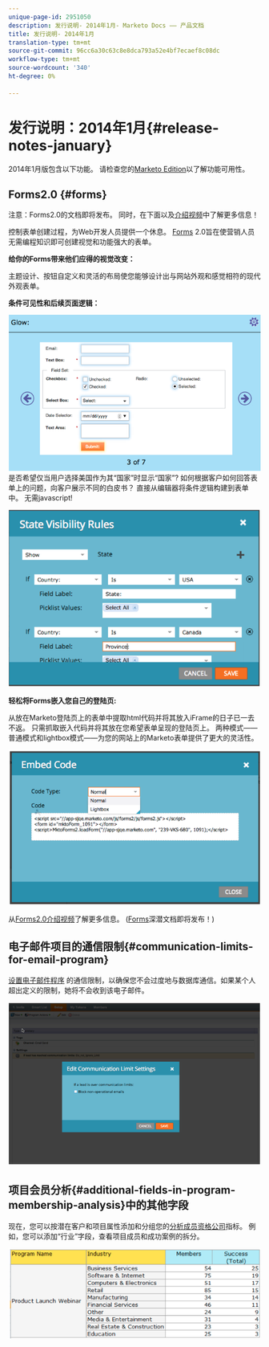 ```yaml
---
unique-page-id: 2951050
description: 发行说明- 2014年1月- Marketo Docs —— 产品文档
title: 发行说明- 2014年1月
translation-type: tm+mt
source-git-commit: 96cc6a30c63c8e8dca793a52e4bf7ecaef8c08dc
workflow-type: tm+mt
source-wordcount: '340'
ht-degree: 0%

---
```



# 发行说明：2014年1月{#release-notes-january}

2014年1月版包含以下功能。 请检查您的[Marketo Edition](http://www.marketo.com/pricing/)以了解功能可用性。

## Forms2.0 {#forms}

注意：Forms2.0的文档即将发布。 同时，在下面以及[介绍视频](http://docs.marketo.com/display/docs/forms)中了解更多信息！

控制表单创建过程，为Web开发人员提供一个休息。 [Forms](http://docs.marketo.com/display/docs/forms) 2.0旨在使营销人员无需编程知识即可创建视觉和功能强大的表单。

**给你的Forms带来他们应得的视觉改变：**

主题设计、按钮自定义和灵活的布局使您能够设计出与网站外观和感觉相符的现代外观表单。

**条件可见性和后续页面逻辑：**

![](assets/image2014-9-22-10-3a30-3a52.png)\
是否希望仅当用户选择美国作为其“国家”时显示“国家”? 如何根据客户如何回答表单上的问题，向客户展示不同的白皮书？ 直接从编辑器将条件逻辑构建到表单中。 无需javascript!

![](assets/image2014-9-22-10-3a31-3a54.png)

**轻松将Forms嵌入您自己的登陆页:**

从放在Marketo登陆页上的表单中提取html代码并将其放入iFrame的日子已一去不返。 只需抓取嵌入代码并将其放在您希望表单呈现的登陆页上。 两种模式——普通模式和lightbox模式——为您的网站上的Marketo表单提供了更大的灵活性。

![](assets/image2014-9-22-10-3a38-3a2.png)

从[Forms2.0介绍视频](http://docs.marketo.com/display/docs/forms)了解更多信息。 ([Forms](http://docs.marketo.com/display/docs/forms)深潜文档即将发布！)

## 电子邮件项目的通信限制{#communication-limits-for-email-program}

[设置电子邮件程序](../../product-docs/email-marketing/email-programs/email-program-actions/enable-disable-communication-limits-in-an-email-program.md) 的通信限制，以确保您不会过度地与数据库通信。如果某个人超出定义的限制，她将不会收到该电子邮件。

![](assets/image2014-9-22-10-3a38-3a31.png)

## 项目会员分析{#additional-fields-in-program-membership-analysis}中的其他字段

现在，您可以按潜在客户和项目属性添加和分组您的[分析成员资格公司](../../product-docs/reporting/revenue-cycle-analytics/program-analytics/build-a-program-membership-analysis-report-that-lists-leads.md)指标。 例如，您可以添加“行业”字段，查看项目成员和成功案例的拆分。

![](assets/image2014-9-22-10-3a39-3a1.png)

